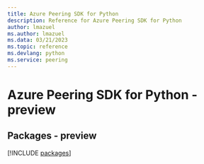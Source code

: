 ```yaml
---
title: Azure Peering SDK for Python
description: Reference for Azure Peering SDK for Python
author: lmazuel
ms.author: lmazuel
ms.data: 03/21/2023
ms.topic: reference
ms.devlang: python
ms.service: peering
---
```

# Azure Peering SDK for Python - preview
## Packages - preview
[!INCLUDE [packages](peering-index.md)]